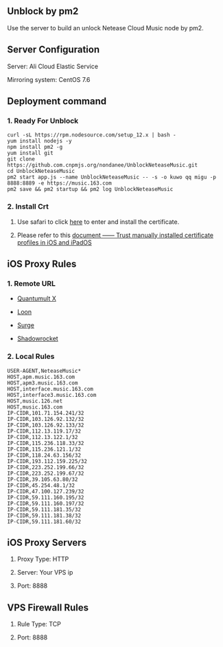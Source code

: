 ## Unblock by pm2

Use the server to build an unlock Netease Cloud Music node by pm2.

## Server Configuration

Server: Ali Cloud Elastic Service

Mirroring system: CentOS 7.6

## Deployment command

### 1. Ready For Unblock

```
curl -sL https://rpm.nodesource.com/setup_12.x | bash -
yum install nodejs -y
npm install pm2 -g
yum install git
git clone https://github.com.cnpmjs.org/nondanee/UnblockNeteaseMusic.git
cd UnblockNeteaseMusic
pm2 start app.js --name UnblockNeteaseMusic -- -s -o kuwo qq migu -p 8888:8889 -e https://music.163.com
pm2 save && pm2 startup && pm2 log UnblockNeteaseMusic
```

### 2. Install Crt

1. Use safari to click [here](https://raw.githubusercontent.com/nondanee/UnblockNeteaseMusic/master/ca.crt) to enter and install the certificate.

2. Please refer to this [document —— Trust manually installed certificate profiles in iOS and iPadOS](https://support.apple.com/en-us/HT204477)

## iOS Proxy Rules

### 1. Remote URL

- [Quantumult X](https://raw.githubusercontent.com/blackmatrix7/ios_rule_script/master/rule/QuantumultX/NetEaseMusic/NetEaseMusic.list)

- [Loon](https://raw.githubusercontent.com/blackmatrix7/ios_rule_script/master/rule/Loon/NetEaseMusic/NetEaseMusic.list)

- [Surge](https://raw.githubusercontent.com/blackmatrix7/ios_rule_script/master/rule/Surge/NetEaseMusic/NetEaseMusic.list)

- [Shadowrocket](https://raw.githubusercontent.com/blackmatrix7/ios_rule_script/master/rule/Shadowrocket/NetEaseMusic/NetEaseMusic.list)

### 2. Local Rules

```
USER-AGENT,NeteaseMusic*
HOST,apm.music.163.com
HOST,apm3.music.163.com
HOST,interface.music.163.com
HOST,interface3.music.163.com
HOST,music.126.net
HOST,music.163.com
IP-CIDR,101.71.154.241/32
IP-CIDR,103.126.92.132/32
IP-CIDR,103.126.92.133/32
IP-CIDR,112.13.119.17/32
IP-CIDR,112.13.122.1/32
IP-CIDR,115.236.118.33/32
IP-CIDR,115.236.121.1/32
IP-CIDR,118.24.63.156/32
IP-CIDR,193.112.159.225/32
IP-CIDR,223.252.199.66/32
IP-CIDR,223.252.199.67/32
IP-CIDR,39.105.63.80/32
IP-CIDR,45.254.48.1/32
IP-CIDR,47.100.127.239/32
IP-CIDR,59.111.160.195/32
IP-CIDR,59.111.160.197/32
IP-CIDR,59.111.181.35/32
IP-CIDR,59.111.181.38/32
IP-CIDR,59.111.181.60/32
```

## iOS Proxy Servers

1. Proxy Type: HTTP

2. Server: Your VPS ip

3. Port: 8888

## VPS Firewall Rules

1. Rule Type: TCP

2. Port: 8888
